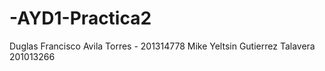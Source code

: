 # -AYD1-Practica2
Duglas Francisco Avila Torres - 201314778
Mike Yeltsin Gutierrez Talavera 201013266
